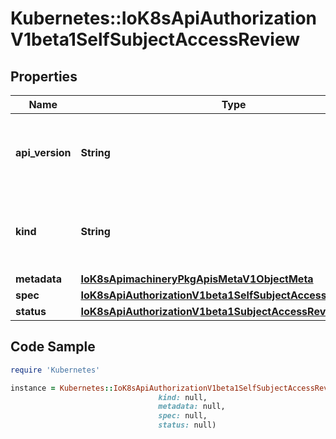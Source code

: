 # Kubernetes::IoK8sApiAuthorizationV1beta1SelfSubjectAccessReview

## Properties

Name | Type | Description | Notes
------------ | ------------- | ------------- | -------------
**api_version** | **String** | APIVersion defines the versioned schema of this representation of an object. Servers should convert recognized schemas to the latest internal value, and may reject unrecognized values. More info: https://git.k8s.io/community/contributors/devel/sig-architecture/api-conventions.md#resources | [optional] 
**kind** | **String** | Kind is a string value representing the REST resource this object represents. Servers may infer this from the endpoint the client submits requests to. Cannot be updated. In CamelCase. More info: https://git.k8s.io/community/contributors/devel/sig-architecture/api-conventions.md#types-kinds | [optional] 
**metadata** | [**IoK8sApimachineryPkgApisMetaV1ObjectMeta**](IoK8sApimachineryPkgApisMetaV1ObjectMeta.md) |  | [optional] 
**spec** | [**IoK8sApiAuthorizationV1beta1SelfSubjectAccessReviewSpec**](IoK8sApiAuthorizationV1beta1SelfSubjectAccessReviewSpec.md) |  | 
**status** | [**IoK8sApiAuthorizationV1beta1SubjectAccessReviewStatus**](IoK8sApiAuthorizationV1beta1SubjectAccessReviewStatus.md) |  | [optional] 

## Code Sample

```ruby
require 'Kubernetes'

instance = Kubernetes::IoK8sApiAuthorizationV1beta1SelfSubjectAccessReview.new(api_version: null,
                                 kind: null,
                                 metadata: null,
                                 spec: null,
                                 status: null)
```


